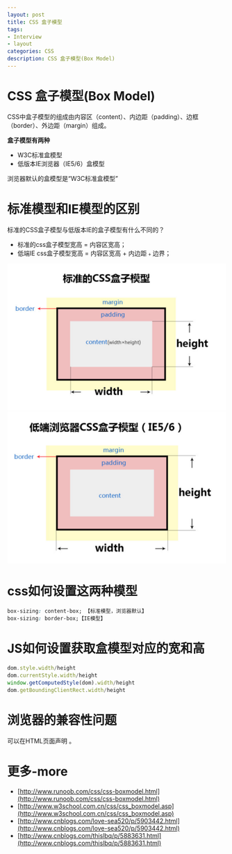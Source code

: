 ```yaml
---
layout: post
title: CSS 盒子模型
tags:
- Interview
- layout
categories: CSS
description: CSS 盒子模型(Box Model)
---
```


# CSS 盒子模型(Box Model)

CSS中盒子模型的组成由内容区（content）、内边距（padding）、边框（border）、外边距（margin）组成。

**盒子模型有两种**

- W3C标准盒模型
- 低版本IE浏览器（IE5/6）盒模型

浏览器默认的盒模型是“W3C标准盒模型”

# 标准模型和IE模型的区别

标准的CSS盒子模型与低版本IE的盒子模型有什么不同的？

- 标准的css盒子模型宽高 = 内容区宽高；
- 低端IE css盒子模型宽高 = 内容区宽高 + 内边距﹢边界；


<div class="rd">
    <img src="/assets/images/2017/10-11-12/10-24-1.png" alt="">
	<img src="/assets/images/2017/10-11-12/10-24-2.png" alt="">
</div>

# css如何设置这两种模型

```css
box-sizing: content-box; 【标准模型，浏览器默认】
box-sizing: border-box;【IE模型】
```

# JS如何设置获取盒模型对应的宽和高

```js
dom.style.width/height
dom.currentStyle.width/height
window.getComputedStyle(dom).width/height
dom.getBoundingClientRect.width/height
```

# 浏览器的兼容性问题

可以在HTML页面声明 <!DOCTYPE html>。


# 更多-more

- [http://www.runoob.com/css/css-boxmodel.html](http://www.runoob.com/css/css-boxmodel.html)
- [http://www.w3school.com.cn/css/css_boxmodel.asp](http://www.w3school.com.cn/css/css_boxmodel.asp)
- [http://www.cnblogs.com/love-sea520/p/5903442.html](http://www.cnblogs.com/love-sea520/p/5903442.html)
- [http://www.cnblogs.com/thislbq/p/5883631.html](http://www.cnblogs.com/thislbq/p/5883631.html)